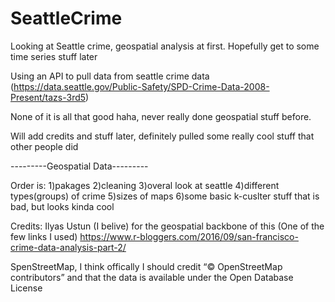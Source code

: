 # SeattleCrime
Looking at Seattle crime, geospatial analysis at first. Hopefully get to some time series stuff later

Using an API to pull data from seattle crime data (https://data.seattle.gov/Public-Safety/SPD-Crime-Data-2008-Present/tazs-3rd5)

None of it is all that good haha, never really done geospatial stuff before. 

Will add credits and stuff later, definitely pulled some really cool stuff that other people did

---------Geospatial Data---------

Order is:
  1)pakages 
  2)cleaning 
  3)overal look at seattle 
  4)different types(groups) of crime 
  5)sizes of maps
  6)some basic k-cuslter stuff that is bad, but looks kinda cool


Credits:
Ilyas Ustun (I belive) for the geospatial backbone of this (One of the few links I used)
https://www.r-bloggers.com/2016/09/san-francisco-crime-data-analysis-part-2/


SpenStreetMap, I think offically I should credit “© OpenStreetMap contributors” and that the data is available under the Open Database License

